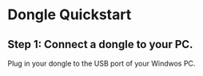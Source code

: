 # Dongle Quickstart

## Step 1: Connect a dongle to your PC.

Plug in your dongle to the USB port of your Windwos PC.